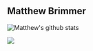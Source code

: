 ## Matthew Brimmer

![Matthew's github stats](https://github-readme-stats.vercel.app/api?username=mbrimmer83&count_private=true&show_icons=true&theme=vision-friendly-dark)

![](https://api.ghprofile.me/view?username=mbrimmer83&color=orange)